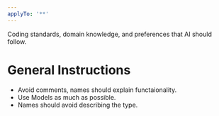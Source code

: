 ```yaml
---
applyTo: '**'
---
```

Coding standards, domain knowledge, and preferences that AI should follow.

# General Instructions

- Avoid comments, names should explain functaionality.
- Use Models as much as possible.
- Names should avoid describing the type.